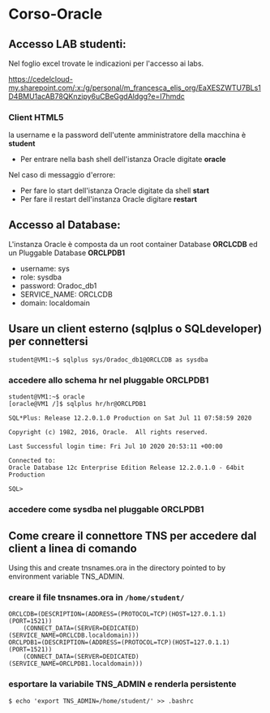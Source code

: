 # Corso-Oracle
## Accesso LAB studenti:
Nel foglio excel trovate le indicazioni per l'accesso ai labs.

https://cedelcloud-my.sharepoint.com/:x:/g/personal/m_francesca_elis_org/EaXESZWTU7BLs1D4BMU1acAB78QKnzipy6uCBeGgdAldgg?e=I7hmdc

### Client HTML5

la username e la password dell'utente amministratore della macchina è **student**

- Per entrare nella bash shell dell'istanza Oracle digitate **oracle**

Nel caso di messaggio d'errore:
- Per fare lo start dell'istanza Oracle digitate da shell **start**
- Per fare il restart dell'instanza Oracle digitare **restart**

## Accesso al Database:

L'instanza Oracle è composta da un root container Database **ORCLCDB** ed un Pluggable Database **ORCLPDB1**

- username: sys
- role: sysdba
- password: Oradoc_db1
- SERVICE_NAME: ORCLCDB
- domain: localdomain

## Usare un client esterno (sqlplus o SQLdeveloper) per connettersi
```
student@VM1:~$ sqlplus sys/Oradoc_db1@ORCLCDB as sysdba
```
### accedere allo schema hr nel pluggable ORCLPDB1
```
student@VM1:~$ oracle
[oracle@VM1 /]$ sqlplus hr/hr@ORCLPDB1

SQL*Plus: Release 12.2.0.1.0 Production on Sat Jul 11 07:58:59 2020

Copyright (c) 1982, 2016, Oracle.  All rights reserved.

Last Successful login time: Fri Jul 10 2020 20:53:11 +00:00

Connected to:
Oracle Database 12c Enterprise Edition Release 12.2.0.1.0 - 64bit Production

SQL>

```
### accedere come sysdba nel pluggable  ORCLPDB1

## Come creare il connettore TNS per accedere dal client a linea di comando

Using this <mapped host port> and <ip-address of host> create tnsnames.ora in the directory pointed to by environment variable TNS_ADMIN.

### creare il file **tnsnames.ora** in ``/home/student/``
```
ORCLCDB=(DESCRIPTION=(ADDRESS=(PROTOCOL=TCP)(HOST=127.0.1.1)(PORT=1521))
    (CONNECT_DATA=(SERVER=DEDICATED)(SERVICE_NAME=ORCLCDB.localdomain)))
ORCLPDB1=(DESCRIPTION=(ADDRESS=(PROTOCOL=TCP)(HOST=127.0.1.1)(PORT=1521))
    (CONNECT_DATA=(SERVER=DEDICATED)(SERVICE_NAME=ORCLPDB1.localdomain)))
```
### esportare la variabile TNS_ADMIN e renderla persistente
```
$ echo 'export TNS_ADMIN=/home/student/' >> .bashrc
```

